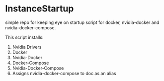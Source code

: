 # InstanceStartup
simple repo for keeping eye on startup script for docker, nvidia-docker and nvidia-docker-compose. 

This script installs:
1. Nvidia Drivers
2. Docker
3. Nvidia-Docker
4. Docker-Compose
5. Nvidia-Docker-Compose
6. Assigns nvidia-docker-compose to doc as an alias
